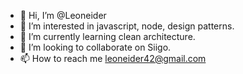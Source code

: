 - 👋 Hi, I’m @Leoneider
- 👀 I’m interested in javascript, node, design patterns.
- 🌱 I’m currently learning clean architecture.
- 💞️ I’m looking to collaborate on Siigo.
- 📫 How to reach me leoneider42@gmail.com

<!---
Leoneider/Leoneider is a ✨ special ✨ repository because its `README.md` (this file) appears on your GitHub profile.
You can click the Preview link to take a look at your changes.
--->
